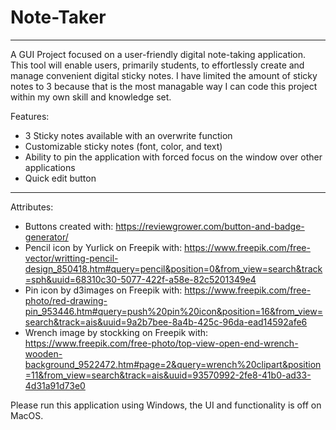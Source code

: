 # Note-Taker
---
A GUI Project focused on a user-friendly digital note-taking application. 
This tool will enable users, primarily students, to effortlessly create and manage convenient digital sticky notes.
I have limited the amount of sticky notes to 3 because that is the most managable way I can code this project within my own skill and knowledge set.

Features:
* 3 Sticky notes available with an overwrite function
* Customizable sticky notes (font, color, and text)
* Ability to pin the application with forced focus on the window over other applications
* Quick edit button
---
Attributes:
* Buttons created with: https://reviewgrower.com/button-and-badge-generator/
* Pencil icon by Yurlick on Freepik with: https://www.freepik.com/free-vector/writting-pencil-design_850418.htm#query=pencil&position=0&from_view=search&track=sph&uuid=68310c30-5077-422f-a58e-82c5201349e4
* Pin icon by d3images on Freepik with: https://www.freepik.com/free-photo/red-drawing-pin_953446.htm#query=push%20pin%20icon&position=16&from_view=search&track=ais&uuid=9a2b7bee-8a4b-425c-96da-ead14592afe6
* Wrench image by stockking on Freepik with: https://www.freepik.com/free-photo/top-view-open-end-wrench-wooden-background_9522472.htm#page=2&query=wrench%20clipart&position=11&from_view=search&track=ais&uuid=93570992-2fe8-41b0-ad33-4d31a91d73e0

Please run this application using Windows, the UI and functionality is off on MacOS.
